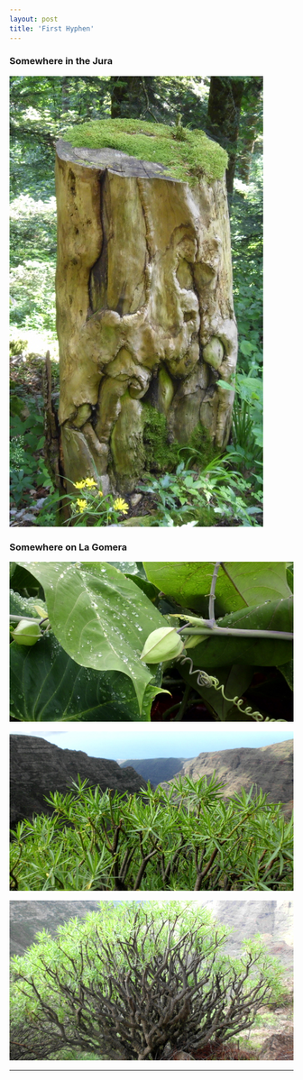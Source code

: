 ```yaml
---
layout: post
title: 'First Hyphen'
---
```

### Somewhere in the Jura

![placeholder](/pic/DSCI0197s.JPG "treetrunk")

### Somewhere on La Gomera
![placeholder](/pic/DSCI0298s.JPG "passiflora")

![placeholder](/pic/DSCI0252s.JPG "succulent?")

![placeholder](/pic/DSCI0253s.JPG "succulent?")

-----

